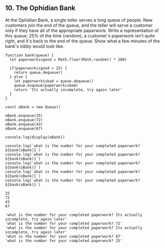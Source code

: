 ## 10. The Ophidian Bank

At the Ophidian Bank, a single teller serves a long queue of people. New customers join the end of the queue, and the teller will serve a customer only if they have all of the appropriate paperwork. Write a representation of this queue; 25% of the time (random), a customer's paperwork isn't quite right, and it's back to the end of the queue. Show what a few minutes of the bank's lobby would look like.

````
function bank(queue) {
  let paperworkisgood = Math.floor(Math.random() * 100)
  
  if(paperworkisgood > 25) {
    return queue.dequeue()
  } else {
    let paperworkisbad = queue.dequeue()
    queue.enqueue(paperworkisbad)
    return 'Its actually incomplete, try again later'
  }
}
````

````
const oBank = new Queue()

````

````
oBank.enqueue(25)
oBank.enqueue(72)
oBank.enqueue(43)
oBank.enqueue(67)

````

````
console.log(display(oBank))
````

````
console.log(`what is the number for your completed paperwork? ${bank(oBank)}`)
console.log(`what is the number for your completed paperwork? ${bank(oBank)}`)
console.log(`what is the number for your completed paperwork? ${bank(oBank)}`)
console.log(`what is the number for your completed paperwork? ${bank(oBank)}`)
console.log(`what is the number for your completed paperwork? ${bank(oBank)}`)
````


```
25
72
43
67

'what is the number for your completed paperwork? Its actually incomplete, try again later'
'what is the number for your completed paperwork? 72'
'what is the number for your completed paperwork? Its actually incomplete, try again later'
'what is the number for your completed paperwork? 67'
'what is the number for your completed paperwork? 25'

```
